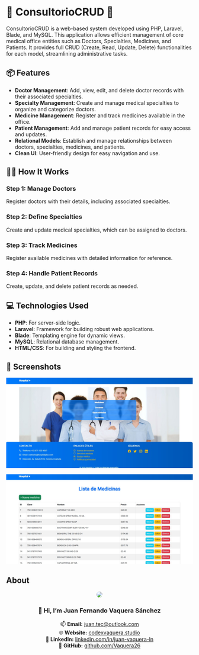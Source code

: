 # 🏥 ConsultorioCRUD 🏥
ConsultorioCRUD is a web-based system developed using PHP, Laravel, Blade, and MySQL. This application allows efficient management of core medical office entities such as Doctors, Specialties, Medicines, and Patients. It provides full CRUD (Create, Read, Update, Delete) functionalities for each model, streamlining administrative tasks.

## 📦 Features

- **Doctor Management**: Add, view, edit, and delete doctor records with their associated specialties.
- **Specialty Management**: Create and manage medical specialties to organize and categorize doctors.
- **Medicine Management**: Register and track medicines available in the office.
- **Patient Management**: Add and manage patient records for easy access and updates.
- **Relational Models**: Establish and manage relationships between doctors, specialties, medicines, and patients.
- **Clean UI**: User-friendly design for easy navigation and use.

## 🧑‍💻 How It Works

### Step 1: Manage Doctors
Register doctors with their details, including associated specialties.

### Step 2: Define Specialties
Create and update medical specialties, which can be assigned to doctors.

### Step 3: Track Medicines
Register available medicines with detailed information for reference.

### Step 4: Handle Patient Records
Create, update, and delete patient records as needed.

## 💻 Technologies Used

- **PHP**: For server-side logic.
- **Laravel**: Framework for building robust web applications.
- **Blade**: Templating engine for dynamic views.
- **MySQL**: Relational database management.
- **HTML/CSS**: For building and styling the frontend.

## 📸 Screenshots

![Juan Fernando Vaquera Sanchez](https://github.com/Vaquera26/ConsultorioCRUD/blob/main/Photos/CRUDCONSULTORIO.jpeg?raw=true)

![Juan Fernando Vaquera Sanchez](https://github.com/Vaquera26/ConsultorioCRUD/blob/main/Photos/CRUDCONSULTORIO2.jpeg?raw=true)

## About

<div align="center">
  <img src="https://firebasestorage.googleapis.com/v0/b/vaquera-github.firebasestorage.app/o/Juan-Fernando-Vaquera-Sanchez-Images%2FJuan%20Fernando%20Vaquera.PNG?alt=media&token=35ba9787-1dd1-41ac-a253-d7eacb022247" width="150" style="border-radius:50%;">

  ### 👋 Hi, I’m Juan Fernando Vaquera Sánchez
  
  📫 **Email:** [juan.tec@outlook.com](mailto:juan.tec@outlook.com)  
  🌐 **Website:** [codexvaquera.studio](https://www.codexvaquera.studio/)  
  💼 **LinkedIn:** [linkedin.com/in/juan-vaquera-ln](https://www.linkedin.com/in/juan-vaquera-ln/)  
  🐙 **GitHub:** [github.com/Vaquera26](https://github.com/Vaquera26)

</div>

